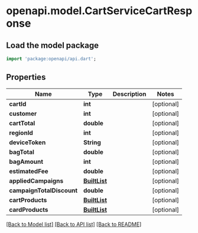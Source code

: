 # openapi.model.CartServiceCartResponse

## Load the model package
```dart
import 'package:openapi/api.dart';
```

## Properties
Name | Type | Description | Notes
------------ | ------------- | ------------- | -------------
**cartId** | **int** |  | [optional] 
**customer** | **int** |  | [optional] 
**cartTotal** | **double** |  | [optional] 
**regionId** | **int** |  | [optional] 
**deviceToken** | **String** |  | [optional] 
**bagTotal** | **double** |  | [optional] 
**bagAmount** | **int** |  | [optional] 
**estimatedFee** | **double** |  | [optional] 
**appliedCampaigns** | [**BuiltList<CartServiceCampaignResponse>**](CartServiceCampaignResponse.md) |  | [optional] 
**campaignTotalDiscount** | **double** |  | [optional] 
**cartProducts** | [**BuiltList<CartServiceRCartProducts>**](CartServiceRCartProducts.md) |  | [optional] 
**cardProducts** | [**BuiltList<CartServiceRCartProducts>**](CartServiceRCartProducts.md) |  | [optional] 

[[Back to Model list]](../README.md#documentation-for-models) [[Back to API list]](../README.md#documentation-for-api-endpoints) [[Back to README]](../README.md)


